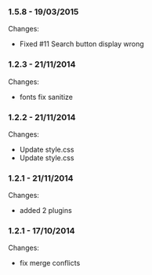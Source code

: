 

### 1.5.8 - 19/03/2015

 Changes: 


 * Fixed #11 Search button display wrong


### 1.2.3 - 21/11/2014

 Changes: 


 * fonts fix   sanitize


### 1.2.2 - 21/11/2014

 Changes: 


 * Update style.css
 * Update style.css


### 1.2.1 - 21/11/2014

 Changes: 


 * added 2 plugins


### 1.2.1 - 17/10/2014

 Changes: 


 * fix merge conflicts

